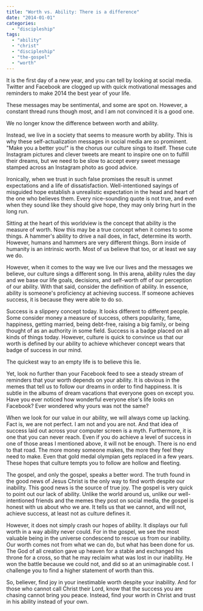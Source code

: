 ```yaml
---
title: "Worth vs. Ability: There is a difference"
date: "2014-01-01"
categories: 
  - "discipleship"
tags: 
  - "ability"
  - "christ"
  - "discipleship"
  - "the-gospel"
  - "worth"
---
```


It is the first day of a new year, and you can tell by looking at social media. Twitter and Facebook are clogged up with quick motivational messages and reminders to make 2014 the best year of your life.

These messages may be sentimental, and some are spot on. However, a constant thread runs though most, and I am not convinced it is a good one.

We no longer know the difference between worth and ability.

Instead, we live in a society that seems to measure worth by ability. This is why these self-actualization messages in social media are so prominent. "Make you a better you!" is the chorus our culture sings to itself. These cute Instagram pictures and clever tweets are meant to inspire one on to fulfill their dreams, but we need to be slow to accept every sweet message stamped across an Instagram photo as good advice.

Ironically, when we trust in such false promises the result is unmet expectations and a life of dissatisfaction. Well-intentioned sayings of misguided hope establish a unrealistic expectation in the head and heart of the one who believes them. Every nice-sounding quote is not true, and even when they sound like they should give hope, they may only bring hurt in the long run.

Sitting at the heart of this worldview is the concept that ability is the measure of worth. Now this may be a true concept when it comes to some things. A hammer's ability to drive a nail does, in fact, determine its worth. However, humans and hammers are very different things. Born inside of humanity is an intrinsic worth. Most of us believe that too, or at least we say we do.

However, when it comes to the way we live our lives and the messages we believe, our culture sings a different song. In this arena, ability rules the day and we base our life goals, decisions, and self-worth off of our perception of our ability. With that said, consider the definition of ability. In essence, ability is someone's proficiency at achieving success. If someone achieves success, it is because they were able to do so.

Success is a slippery concept today. It looks different to different people. Some consider money a measure of success, others popularity, fame, happiness, getting married, being debt-free, raising a big family, or being thought of as an authority in some field. Success is a badge placed on all kinds of things today. However, culture is quick to convince us that our worth is defined by our ability to achieve whichever concept wears that badge of success in our mind.

The quickest way to an empty life is to believe this lie.

Yet, look no further than your Facebook feed to see a steady stream of reminders that your worth depends on your ability. It is obvious in the memes that tell us to follow our dreams in order to find happiness. It is subtle in the albums of dream vacations that everyone goes on except you. Have you ever noticed how wonderful everyone else's life looks on Facebook? Ever wondered why yours was not the same?

When we look for our value in our ability, we will always come up lacking. Fact is, we are not perfect. I am not and you are not. And that idea of success laid out across your computer screen is a myth. Furthermore, it is one that you can never reach. Even if you do achieve a level of success in one of those areas I mentioned above, it will not be enough. There is no end to that road. The more money someone makes, the more they feel they need to make. Even that gold medal olympian gets replaced in a few years. These hopes that culture tempts you to follow are hollow and fleeting.

The gospel, and only the gospel, speaks a better word. The truth found in the good news of Jesus Christ is the only way to find worth despite our inability. This good news is the source of true joy. The gospel is very quick to point out our lack of ability. Unlike the world around us, unlike our well-intentioned friends and the memes they post on social media, the gospel is honest with us about who we are. It tells us that we cannot, and will not, achieve success, at least not as culture defines it.

However, it does not simply crash our hopes of ability. It displays our full worth in a way ability never could. For in the gospel, we see the most valuable being in the universe condescend to rescue us from our inability. Our worth comes not from what we can do, but what has been done for us. The God of all creation gave up heaven for a stable and exchanged his throne for a cross, so that he may reclaim what was lost in our inability. He won the battle because we could not, and did so at an unimaginable cost. I challenge you to find a higher statement of worth than this.

So, believer, find joy in your inestimable worth despite your inability. And for those who cannot call Christ their Lord, know that the success you are chasing cannot bring you peace. Instead, find your worth in Christ and trust in his ability instead of your own.
